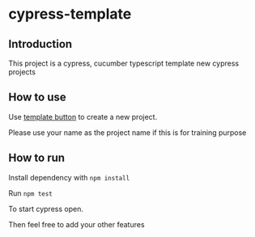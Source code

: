 # cypress-template

## Introduction
This project is a cypress, cucumber typescript template new cypress projects

## How to use
 Use [template button](https://github.com/zimesfield/cypress-template/generate) to create a new project.

Please use your name as the project name if this is for training purpose

## How to run
Install dependency with
```npm install ```

Run 
```npm test ```

To start cypress open.

Then feel free to add your other features

